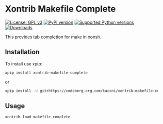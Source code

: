 # Xontrib Makefile Complete

[![License: GPL v3](https://img.shields.io/badge/License-GPLv3-blue.svg?label=License&color=%234B78E6)](https://codeberg.org/taconi/xontrib-makefile-complete/raw/branch/main/LICENSE)
[![PyPI version](https://img.shields.io/pypi/v/xontrib-makefile-complete.svg?logo=pypi&label=PyPI&color=%23FA9BFA)](https://pypi.org/project/xontrib-makefile-complete/)
[![Supported Python versions](https://img.shields.io/pypi/pyversions/xontrib-makefile-complete.svg?logo=python&label=Python&color=%234B78E6)](https://pypi.python.org/pypi/xontrib-makefile-complete/)
[![Downloads](https://img.shields.io/pypi/dm/xontrib-makefile-complete?logo=pypi&label=Downloads&color=%2373DC8C)](https://pypi.org/project/xontrib-makefile-complete/)

This provides tab completion for make in xonsh.

## Installation

To install use xpip:

```sh
xpip install xontrib-makefile-complete
```

or

```sh
xpip install -U git+https://codeberg.org.com/taconi/xontrib-makefile-complete
```

## Usage

```sh
xontrib load makefile_complete
 ```

